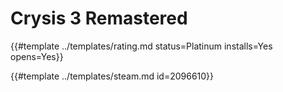 # Crysis 3 Remastered
<!-- script:Aliases [] -->

{{#template ../templates/rating.md status=Platinum installs=Yes opens=Yes}}

{{#template ../templates/steam.md id=2096610}}
